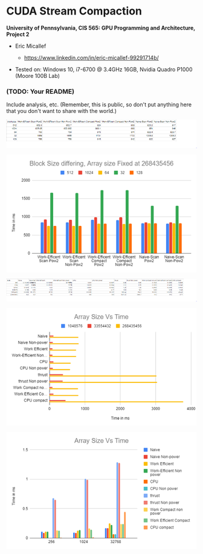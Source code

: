 CUDA Stream Compaction
======================

**University of Pennsylvania, CIS 565: GPU Programming and Architecture, Project 2**

* Eric Micallef
  * https://www.linkedin.com/in/eric-micallef-99291714b/
  
* Tested on: Windows 10, i7-6700 @ 3.4GHz 16GB, Nvidia Quadro P1000 (Moore 100B Lab)

### (TODO: Your README)

Include analysis, etc. (Remember, this is public, so don't put
anything here that you don't want to share with the world.)


![](img/differingblocksraw.PNG)

![](img/differingblocks.PNG)

![](img/graph_raw.PNG)

![](img/larger_graph.PNG)

![](img/smaller_graph.PNG)


